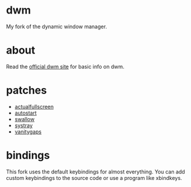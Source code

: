 # dwm
My fork of the dynamic window manager.

# about
Read the [official dwm site](https://dwm.suckless.org) for basic info on dwm.

# patches
- [actualfullscreen](https://dwm.suckless.org/patches/actualfullscreen/)
- [autostart](https://dwm.suckless.org/patches/autostart/)
- [swallow](https://dwm.suckless.org/patches/swallow/)
- [systray](https://dwm.suckless.org/patches/systray/)
- [vanitygaps](https://dwm.suckless.org/patches/vanitygaps/)

# bindings
This fork uses the default keybindings for almost everything. You can add custom keybindings to the source code or use a program like xbindkeys.
